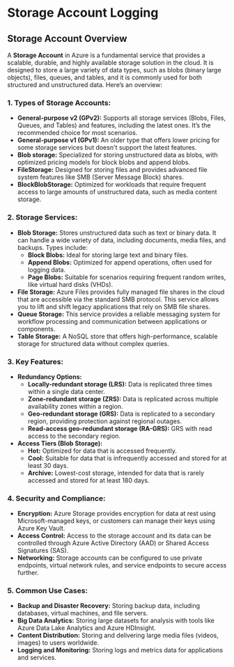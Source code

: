 # Storage Account Logging

## Storage Account Overview

A **Storage Account** in Azure is a fundamental service that provides a scalable, durable, and highly available storage solution in the cloud. It is designed to store a large variety of data types, such as blobs (binary large objects), files, queues, and tables, and it is commonly used for both structured and unstructured data. Here’s an overview:

### 1. **Types of Storage Accounts:**

* **General-purpose v2 (GPv2):** Supports all storage services (Blobs, Files, Queues, and Tables) and features, including the latest ones. It’s the recommended choice for most scenarios.
* **General-purpose v1 (GPv1):** An older type that offers lower pricing for some storage services but doesn't support the latest features.
* **Blob storage:** Specialized for storing unstructured data as blobs, with optimized pricing models for block blobs and append blobs.
* **FileStorage:** Designed for storing files and provides advanced file system features like SMB (Server Message Block) shares.
* **BlockBlobStorage:** Optimized for workloads that require frequent access to large amounts of unstructured data, such as media content storage.

### 2. **Storage Services:**

* **Blob Storage:** Stores unstructured data such as text or binary data. It can handle a wide variety of data, including documents, media files, and backups. Types include:
  * **Block Blobs:** Ideal for storing large text and binary files.
  * **Append Blobs:** Optimized for append operations, often used for logging data.
  * **Page Blobs:** Suitable for scenarios requiring frequent random writes, like virtual hard disks (VHDs).
* **File Storage:** Azure Files provides fully managed file shares in the cloud that are accessible via the standard SMB protocol. This service allows you to lift and shift legacy applications that rely on SMB file shares.
* **Queue Storage:** This service provides a reliable messaging system for workflow processing and communication between applications or components.
* **Table Storage:** A NoSQL store that offers high-performance, scalable storage for structured data without complex queries.

### 3. **Key Features:**

* **Redundancy Options:**
  * **Locally-redundant storage (LRS):** Data is replicated three times within a single data center.
  * **Zone-redundant storage (ZRS):** Data is replicated across multiple availability zones within a region.
  * **Geo-redundant storage (GRS):** Data is replicated to a secondary region, providing protection against regional outages.
  * **Read-access geo-redundant storage (RA-GRS):** GRS with read access to the secondary region.
* **Access Tiers (Blob Storage):**
  * **Hot:** Optimized for data that is accessed frequently.
  * **Cool:** Suitable for data that is infrequently accessed and stored for at least 30 days.
  * **Archive:** Lowest-cost storage, intended for data that is rarely accessed and stored for at least 180 days.

### 4. **Security and Compliance:**

* **Encryption:** Azure Storage provides encryption for data at rest using Microsoft-managed keys, or customers can manage their keys using Azure Key Vault.
* **Access Control:** Access to the storage account and its data can be controlled through Azure Active Directory (AAD) or Shared Access Signatures (SAS).
* **Networking:** Storage accounts can be configured to use private endpoints, virtual network rules, and service endpoints to secure access further.

### 5. **Common Use Cases:**

* **Backup and Disaster Recovery:** Storing backup data, including databases, virtual machines, and file servers.
* **Big Data Analytics:** Storing large datasets for analysis with tools like Azure Data Lake Analytics and Azure HDInsight.
* **Content Distribution:** Storing and delivering large media files (videos, images) to users worldwide.
* **Logging and Monitoring:** Storing logs and metrics data for applications and services.

